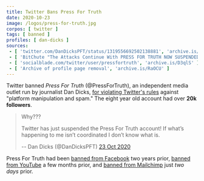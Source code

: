 ```yaml
---
title: Twitter Bans Press For Truth
date: 2020-10-23
image: /logos/press-for-truth.jpg
corpos: [ twitter ]
tags: [ banned ]
profiles: [ dan-dicks ]
sources:
 - [ 'twitter.com/DanDicksPFT/status/1319556692502138881', 'archive.is/Gn39E' ]
 - [ 'BitChute "The Attacks Continue With PRESS FOR TRUTH NOW SUSPENDED ON TWITTER In Latest Tech War Mega Strike!!!" by Press For Truth (23 Oct 2020)', 'www.bitchute.com/video/gRyTJZ8O4s42/' ]
 - [ 'socialblade.com/twitter/user/pressfortruth', 'archive.is/D3qlS' ]
 - [ 'Archive of profile page removal', 'archive.is/RaOCU' ]
---
```


Twitter banned _Press For Truth_ (@PressForTruth), an independent
media outlet run by journalist Dan Dicks, [for violating Twitter's
rules](notice.jpg) against "platform manipulation and spam." The eight year old
account had over **20k followers**.

> Why??? 
> 
> Twitter has just suspended the Press For Truth account! If what’s happening
> to me isn’t coordinated I don’t know what is.
>
> -- Dan Dicks (@DanDicksPFT) [23 Oct 2020](https://archive.is/Gn39E)

Press For Truth had been [banned from
Facebook](/e/facebook-bans-press-for-truth/) two years prior, [banned from
YouTube](/e/youtube-bans-press-for-truth/) a few months prior, and [banned
from Mailchimp](/e/mailchimp-bans-press-for-truth/) just _two days_ prior.
